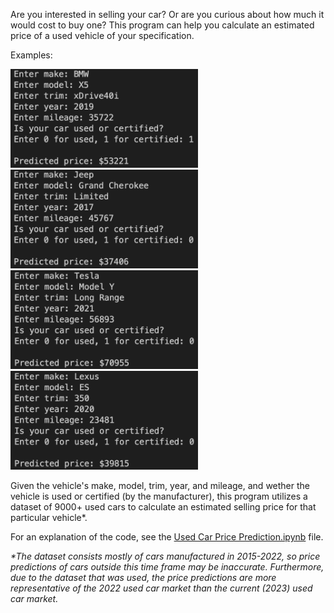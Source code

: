 <p>Are you interested in selling your car? Or are you curious about how much it would cost to buy one? This program can help you calculate an estimated price of a used vehicle of your specification.</p>

<p>Examples:</p>

<img src="https://github.com/wesleychou7/used-car-price/blob/main/images/bmw.png" width="300">  <img src="https://github.com/wesleychou7/used-car-price/blob/main/images/jeep.png" width="300">
<img src="https://github.com/wesleychou7/used-car-price/blob/main/images/tesla.png" width="300">  <img src="https://github.com/wesleychou7/used-car-price/blob/main/images/lexus.png" width="300">

<p>Given the vehicle's make, model, trim, year, and mileage, and wether the vehicle is used or certified (by the manufacturer), this program utilizes a dataset of 
9000+ used cars to calculate an estimated selling price for that particular vehicle*.</p>

<p>For an explanation of the code, see the <a href="https://github.com/wesleychou7/used-car-price/blob/main/Used%20Car%20Price%20Prediction.ipynb">Used Car Price Prediction.ipynb</a> file.</p>

<i>*The dataset consists mostly of cars manufactured in 2015-2022, so price predictions of cars outside this time frame may be inaccurate. Furthermore, due to the dataset that was used, the price predictions are more representative of the 2022 used car market than the current (2023) used car market.</i>



